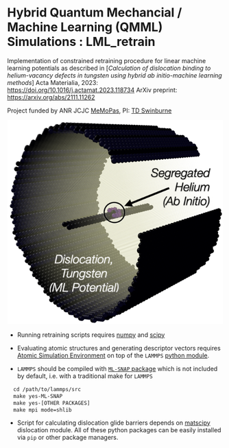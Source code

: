 Hybrid Quantum Mechancial / Machine Learning (QMML) Simulations : LML_retrain
===========

Implementation of constrained retraining procedure for linear machine learning potentials as described in 
[*Calculation of dislocation binding to helium-vacancy defects in tungsten using hybrid ab initio-machine learning methods*]
Acta Materialia, 2023: https://doi.org/10.1016/j.actamat.2023.118734
ArXiv preprint: https://arxiv.org/abs/2111.11262

Project funded by ANR JCJC [MeMoPas](https://anr.fr/Project-ANR-19-CE46-0006), PI: [TD Swinburne](https://tomswinburne.github.io)

![](screw_dislocation_W_He_qmml.png)


- Running retraining scripts requires [numpy](https://numpy.org/) and [scipy](https://docs.scipy.org/doc/scipy/reference/generated/scipy.linalg.orth.html) 

- Evaluating atomic structures and generating descriptor vectors requires [Atomic Simulation Environment](https://wiki.fysik.dtu.dk/ase/) on top of the `LAMMPS` [python module](https://docs.lammps.org/Python_module.html). 

- `LAMMPS` should be compiled with [`ML-SNAP` package](https://docs.lammps.org/pair_snap.html#restrictions) which is not included by default, i.e. with a traditional make for `LAMMPS`
```
  cd /path/to/lammps/src
  make yes-ML-SNAP
  make yes-[OTHER PACKAGES]
  make mpi mode=shlib
```

- Script for calculating dislocation glide barriers depends on [matscipy](https://github.com/libAtoms/matscipy) dislocation module. All of these python packages can be easily installed via `pip` or other package managers.
